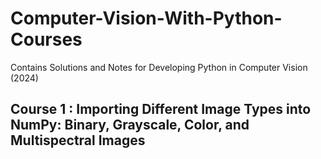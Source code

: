 # Computer-Vision-With-Python-Courses
Contains Solutions and Notes for Developing Python in Computer Vision (2024)<br>
## **Course 1 : Importing Different Image Types into NumPy: Binary, Grayscale, Color, and Multispectral Images**<br>
